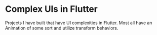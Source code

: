 # Complex UIs in Flutter

Projects I have built that have UI complexities in Flutter. Most all have an Animation of some sort and utilize transform behaviors.